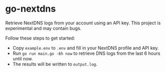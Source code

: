 go-nextdns
==========

Retrieve NextDNS logs from your account using an API key. This project is experimental and may contain bugs. 

Follow these steps to get started:

- Copy `example.env` to `.env` and fill in your NextDNS profile and API key.
- Run `go run main.go -6h now` to retrieve DNS logs from the last 6 hours until now.
- The results will be written to `output.log`. 

